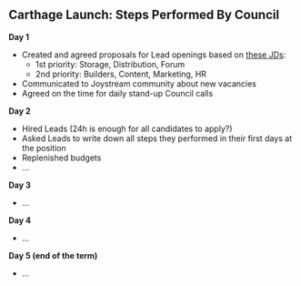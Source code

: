 ## Carthage Launch: Steps Performed By Council

**Day 1**
- Created and agreed proposals for Lead openings based on [these JDs](https://github.com/0x2bc/community-repo/blob/master/community-roadmap/LeadsJD.md): 
  -  1st priority: Storage, Distribution, Forum
  -  2nd priority: Builders, Content, Marketing, HR
- Communicated to Joystream community about new vacancies
- Agreed on the time for daily stand-up Council calls  

**Day 2**
- Hired Leads (24h is enough for all candidates to apply?)
- Asked Leads to write down all steps they performed in their first days at the position
- Replenished budgets <tbd>
- ...

**Day 3**
- ...

**Day 4**
- ...


**Day 5 (end of the term)**
- ...

